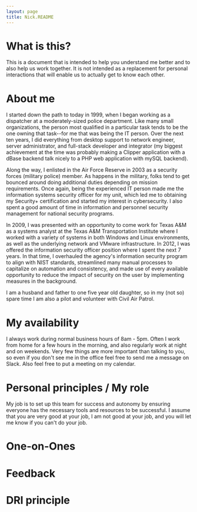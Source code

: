 ```yaml
---
layout: page
title: Nick.README
---
```


# What is this?

This is a document that is intended to help you understand me better and to also help us work together.  It is not intended as a replacement for personal interactions that will enable us to actually get to know each other.

# About me

I started down the path to today in 1999, when I began working as a dispatcher at a moderately-sized police department.  Like many small organizations, the person most qualified in a particular task tends to be the one owning that task--for me that was being the IT person.  Over the next ten years, I did everything from desktop support to network engineer, server administrator, and full-stack developer and integrator (my biggest achievement at the time was probably making a Clipper application with a dBase backend talk nicely to a PHP web application with mySQL backend).  

Along the way, I enlisted in the Air Force Reserve in 2003 as a security forces (military police) member.  As happens in the military, folks tend to get bounced around doing additional duties depending on mission requirements.  Once again, being the experienced IT person made me the information systems security officer for my unit, which led me to obtaining my Security+ certification and started my interest in cybersecurity.  I also spent a good amount of time in information and personnel security management for national security programs.

In 2009, I was presented with an opportunity to come work for Texas A&M as a systems analyst at the Texas A&M Transportation Institute where I worked with a variety of systems in both Windows and Linux environments, as well as the underlying network and VMware infrastructure.  In 2012, I was offered the information security officer position where I spent the next 7 years.  In that time, I overhauled the agency's information security program to align with NIST standards, streamlined many manual processes to capitalize on automation and consistency, and made use of every available opportunity to reduce the impact of security on the user by implementing measures in the background.

I am a husband and father to one five year old daughter, so in my (not so) spare time I am also a pilot and volunteer with Civil Air Patrol.

# My availability

I always work during normal business hours of 8am - 5pm.  Often I work from home for a few hours in the morning, and also regularly work at night and on weekends.  Very few things are more important than talking to you, so even if you don't see me in the office feel free to send me a message on Slack.  Also feel free to put a meeting on my calendar.

# Personal principles / My role

My job is to set up this team for success and autonomy by ensuring everyone has the necessary tools and resources to be successful.  I assume that you are very good at your job, I am not good at your job, and you will let me know if you can't do your job.

# One-on-Ones

# Feedback

# DRI principle
